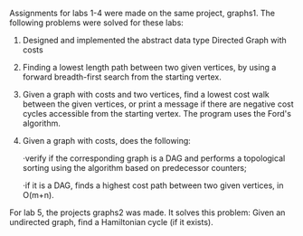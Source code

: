 Assignments for labs 1-4 were made on the same project, graphs1. The following problems were solved for these labs:

1. Designed and implemented the abstract data type Directed Graph with costs
2. Finding a lowest length path between two given vertices, by using a forward breadth-first search from the starting vertex.
3. Given a graph with costs and two vertices, find a lowest cost walk between the given vertices, or print a message if there are negative cost cycles accessible from the starting vertex. The program uses the Ford's algorithm.
4. Given a graph with costs, does the following:
  
      ·verify if the corresponding graph is a DAG and performs a topological sorting using the algorithm based on predecessor counters;
  
      ·if it is a DAG, finds a highest cost path between two given vertices, in O(m+n).
  
For lab 5, the projects graphs2 was made. It solves this problem: Given an undirected graph, find a Hamiltonian cycle (if it exists).
